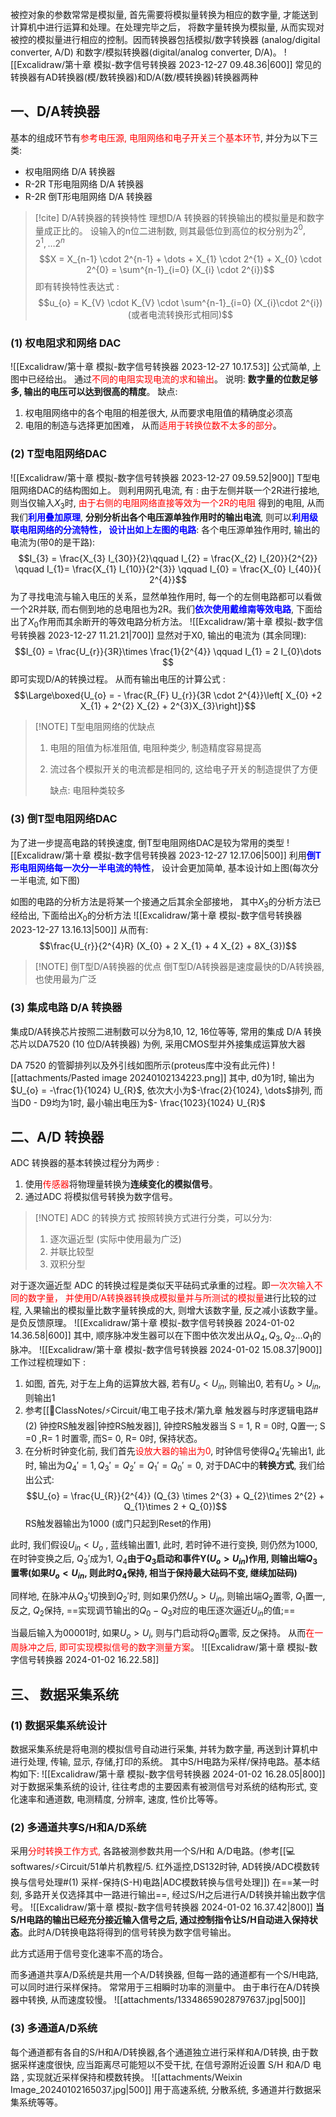 被控对象的参数常常是模拟量, 首先需要将模拟量转换为相应的数字量, 才能送到计算机中进行运算和处理。在处理完毕之后， 将数字量转换为模拟量, 从而实现对被控的模拟量进行相应的控制。因而转换器包括模拟/数字转换器 (analog/digital converter, A/D) 和数字/模拟转换器(digital/analog converter, D/A)。
![[Excalidraw/第十章 模拟-数字信号转换器 2023-12-27 09.48.36|600]]
常见的转换器有AD转换器(模/数转换器)和D/A(数/模转换器)转换器两种
## 一、D/A转换器
基本的组成环节有<mark style="background: transparent; color: red">参考电压源, 电阻网络和电子开关三个基本环节</mark>, 并分为以下三类:
- 权电阻网络 D/A 转换器 
- R-2R T形电阻网络 D/A 转换器 
- R-2R 倒T形电阻网络 D/A 转换器 

> [!cite] D/A转换器的转换特性
> 理想D/A 转换器的转换输出的模拟量是和数字量成正比的。
> 设输入的n位二进制数, 则其最低位到高位的权分别为$2^{0}, 2^{1}, \dots 2^{n}$ 
> $$X = X_{n-1} \cdot  2^{n-1} + \dots  + X_{1} \cdot  2^{1} + X_{0} \cdot  2^{0} = \sum^{n-1}_{i=0} (X_{i} \cdot  2^{i})$$
> 即有转换特性表达式 : 
> $$u_{o} =  K_{V} \cdot  K_{V} \cdot  \sum^{n-1}_{i=0} (X_{i}\cdot  2^{i}) (或者电流转换形式相同)$$
### (1) 权电阻求和网络 DAC 
![[Excalidraw/第十章 模拟-数字信号转换器 2023-12-27 10.17.53]]
公式简单, 上图中已经给出。 通过<mark style="background: transparent; color: red">不同的电阻实现电流的求和输出</mark>。
说明: **数字量的位数足够多, 输出的电压可以达到很高的精度**。 
缺点: 
1. 权电阻网络中的各个电阻的相差很大, 从而要求电阻值的精确度必须高
2. 电阻的制造与选择更加困难， 从而<mark style="background: transparent; color: red">适用于转换位数不太多的部分</mark>。

### (2) T型电阻网络DAC 
![[Excalidraw/第十章 模拟-数字信号转换器 2023-12-27 09.59.52|900]]
T型电阻网络DAC的结构图如上。 则利用网孔电流, 有 :
由于左侧并联一个2R进行接地, 则当仅输入$X_{3}$时, <mark style="background: transparent; color: red">由于右侧的电阻网络直接等效为一个2R的电阻</mark> 得到的电阻, 从而我们<b><mark style="background: transparent; color: blue">利用叠加原理</mark></b>, **分别分析出各个电压源单独作用时的输出电流**, 则可以<b><mark style="background: transparent; color: blue">利用级联电阻网络的分流特性， 设计出如上左图的电路</mark></b>:
各个电压源单独作用时, 输出的电流为(带0的是干路):
$$I_{3} = \frac{X_{3} I_{30}}{2}\qquad I_{2} = \frac{X_{2} I_{20}}{2^{2}} \qquad I_{1}= \frac{X_{1} I_{10}}{2^{3}} \qquad  I_{0}  = \frac{X_{0} I_{40}}{ 2^{4}}$$
为了寻找电流与输入电压的关系，显然单独作用时, 每一个的左侧电路都可以看做一个2R并联, 而右侧到地的总电阻也为2R。我们<b><mark style="background: transparent; color: blue">依次使用戴维南等效电路</mark></b>, 下面给出了$X_0$作用而其余断开的等效电路分析方法。 
![[Excalidraw/第十章 模拟-数字信号转换器 2023-12-27 11.21.21|700]]
显然对于X0, 输出的电流为 (其余同理):
$$I_{0} = \frac{U_{r}}{3R}\times \frac{1}{2^{4}} \qquad I_{1} = 2 I_{0}\dots $$
即可实现D/A的转换过程。 从而有输出电压的计算公式 :
$$\Large\boxed{U_{o} = - \frac{R_{F} U_{r}}{3R \cdot  2^{4}}\left[  X_{0} +2 X_{1}  + 2^{2} X_{2} + 2^{3}X_{3}\right]}$$

> [!NOTE] T型电阻网络的优缺点
> 1. 电阻的阻值为标准阻值, 电阻种类少, 制造精度容易提高 
> 2. 流过各个模拟开关的电流都是相同的, 这给电子开关的制造提供了方便
>    
>    缺点: 电阻种类较多

### (3) 倒T型电阻网络DAC 
为了进一步提高电路的转换速度, 倒T型电阻网络DAC是较为常用的类型
![[Excalidraw/第十章 模拟-数字信号转换器 2023-12-27 12.17.06|500]]
利用<b><mark style="background: transparent; color: blue">倒T形电阻网络每一次分一半电流的特性</mark></b>， 设计会更加简单, 基本设计如上图(每次分一半电流, 如下图)

如图的电路的分析方法是将某一个接通之后其余全部接地， 其中$X_3$的分析方法已经给出, 下面给出$X_{0}$的分析方法
![[Excalidraw/第十章 模拟-数字信号转换器 2023-12-27 13.16.13|500]]
从而有:
$$\frac{U_{r}}{2^{4}R} (X_{0} + 2 X_{1} + 4 X_{2} + 8X_{3})$$

> [!NOTE] 倒T型D/A转换器的优点
> 倒T型D/A转换器是速度最快的D/A转换器, 也使用最为广泛

### (3) 集成电路 D/A 转换器
集成D/A转换芯片按照二进制数可以分为8,10, 12, 16位等等, 常用的集成 D/A 转换芯片以DA7520 (10 位D/A转换器) 为例, 采用CMOS型并外接集成运算放大器

DA 7520 的管脚排列以及外引线如图所示(proteus库中没有此元件) 
![[attachments/Pasted image 20240102134223.png]]
其中, d0为1时, 输出为$U_{o} = -\frac{1}{1024} U_{R}$, 依次大小为$-\frac{2}{1024}, \dots$排列, 而当D0 - D9均为1时, 最小输出电压为$- \frac{1023}{1024} U_{R}$ 

##  二、A/D 转换器 
ADC 转换器的基本转换过程分为两步 : 
1. 使用<mark style="background: transparent; color: red">传感器</mark>将物理量转换为**连续变化的模拟信号**。
2. 通过ADC 将模拟信号转换为数字信号。 

> [!NOTE] ADC 的转换方式
> 按照转换方式进行分类，可以分为: 
> 1. 逐次逼近型 (实际中使用最为广泛)
> 2. 并联比较型 
> 3. 双积分型 

对于逐次逼近型 ADC 的转换过程是类似天平砝码式承重的过程。即<mark style="background: transparent; color: red">一次次输入不同的数字量， 并使用D/A转换器转换成模拟量并与所测试的模拟量</mark>进行比较的过程, 入果输出的模拟量比数字量转换成的大, 则增大该数字量, 反之减小该数字量。 是负反馈原理。
![[Excalidraw/第十章 模拟-数字信号转换器 2024-01-02 14.36.58|600]]
其中, 顺序脉冲发生器可以在下图中依次发出从$Q_{4}, Q_{3}, Q_{2}\dots Q_{1}$的脉冲。
![[Excalidraw/第十章 模拟-数字信号转换器 2024-01-02 15.08.37|900]]
工作过程梳理如下 :
1. 如图, 首先, 对于左上角的运算放大器, 若有$U_{o} < U_{in}$, 则输出0, 若有$U_{o}  > U_{in}$, 则输出1
2. 参考[[📘ClassNotes/⚡Circuit/电工电子技术/第九章 触发器与时序逻辑电路#(2) 钟控RS触发器|钟控RS触发器]], 钟控RS触发器当 S = 1, R = 0时, Q置一;  S =0 ,R= 1 时置零, 而S= 0, R= 0时, 保持状态。 
3. 在分析时钟变化前, 我们首先<mark style="background: transparent; color: red">设放大器的输出为0</mark>, 时钟信号使得$Q_{4}'$先输出1, 此时, 输出为$Q_{4}' = 1, Q_{3}' =  Q_{2}' = Q_{1}'=  Q_{0}' = 0$,
对于DAC中的**转换方式**, 我们给出公式: 
$$U_{o} = \frac{U_{R}}{2^{4}} (Q_{3} \times 2^{3} + Q_{2}\times 2^{2}  + Q_{1}\times 2 + Q_{0})$$
RS触发器输出为1000 (或门只起到Reset的作用) 

此时, 我们假设$U_{in} < U_{o}$ , 蓝线输出置1, 此时, 若时钟不进行变换, 则仍然为1000, 在时钟变换之后, $Q_{3}'$成为1, $Q_{4}$**由于$Q_3$启动和事件Y($U_o> U_{in}$)作用, 则输出端$Q_{3}$置零(如果$U_{o} < U_{in}$, 则此时$Q_{4}$保持, 相当于保持最大砝码不变, 继续加砝码)** 

同样地, 在脉冲从$Q_{3}'$切换到$Q_{2}'$时, 则如果仍然$U_{o} > U_{in}$, 则输出端$Q_{2}$置零, $Q_{1}$置一, 反之, $Q_{2}$保持, ==实现调节输出的$Q_0 -Q_{3}$对应的电压逐次逼近$U_{in}$的值;==  

当最后输入为00001时, 如果$U_o > U_i$, 则与门启动将$Q_0$置零, 反之保持。 从而<mark style="background: transparent; color: red">在一周脉冲之后,  即可实现模拟信号的数字测量方案</mark>。 
![[Excalidraw/第十章 模拟-数字信号转换器 2024-01-02 16.22.58]]
## 三、 数据采集系统
### (1) 数据采集系统设计
数据采集系统是将电测的模拟信号自动进行采集, 并转为数字量, 再送到计算机中进行处理, 传输, 显示, 存储,打印的系统。 其中S/H电路为采样/保持电路。基本结构如下: 
![[Excalidraw/第十章 模拟-数字信号转换器 2024-01-02 16.28.05|800]]
对于数据采集系统的设计, 往往考虑的主要因素有被测信号对系统的结构形式, 变化速率和通道数, 电测精度, 分辨率, 速度, 性价比等等。 
### (2) 多通道共享S/H和A/D系统
采用<mark style="background: transparent; color: red">分时转换工作方式,</mark> 各路被测参数共用一个S/H和 A/D电路。(参考[[💻softwares/⚡Circuit/51单片机教程/5. 红外遥控,DS132时钟, AD转换/ADC模数转换与信号处理#(1) 采样-保持(S-H)电路|ADC模数转换与信号处理]]) 在==某一时刻,  多路开关仅选择其中一路进行输出==, 经过S/H之后进行A/D转换并输出数字信号。 
![[Excalidraw/第十章 模拟-数字信号转换器 2024-01-02 16.37.42|800]]
**当S/H电路的输出已经充分接近输入信号之后, 通过控制指令让S/H自动进入保持状态**。此时A/D转换电路将得到的信号转换为数字信号输出。

此方式适用于信号变化速率不高的场合。 

而多通道共享A/D系统是共用一个A/D转换器, 但每一路的通道都有一个S/H电路, 可以同时进行采样保持。 常常用于三相瞬时功率的测量中。 由于串行在A/D转换器中转换, 从而速度较慢。 
![[attachments/13348659028797637.jpg|500]]
### (3) 多通道A/D系统
每个通道都有各自的S/H和A/D转换器,各个通道独立进行采样和A/D转换, 由于数据采样速度很快,  应当距离尽可能短以不受干扰,  在信号源附近设置 S/H 和A/D 电路 , 实现就近采样保持和模数转换。 
![[attachments/Weixin Image_20240102165037.jpg|500]]
用于高速系统, 分散系统, 多通道并行数据采集系统等等。 
